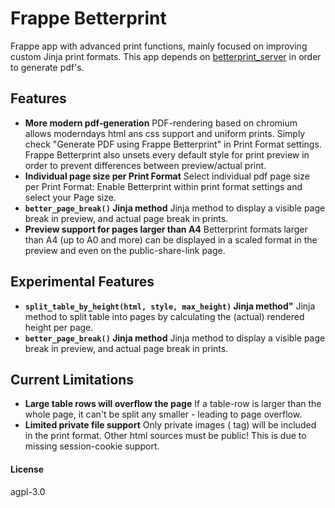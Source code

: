 # Frappe Betterprint

Frappe app with advanced print functions, mainly focused on improving custom Jinja print formats. This app depends on [betterprint_server](https://github.com/neocode-it/frappe_betterprint_server) in order to generate pdf's.

## Features

- **More modern pdf-generation**
PDF-rendering based on chromium allows moderndays html ans css support and uniform prints. Simply check "Generate PDF using Frappe Betterprint" in Print Format settings. Frappe Betterprint also unsets every default style for print preview in order to prevent differences between preview/actual print.
- **Individual page size per Print Format**
Select individual pdf page size per Print Format: Enable Betterprint within print format settings and select your Page size.
- **`better_page_break()` Jinja method** 
Jinja method to display a visible page break in preview, and actual page break in prints.
- **Preview support for pages larger than A4**
Betterprint formats larger than A4 (up to A0 and more) can be displayed in a scaled format in the preview and even on the public-share-link page.

## Experimental Features

- **`split_table_by_height(html, style, max_height)` Jinja method"** 
Jinja method to split table into pages by calculating the (actual) rendered height per page.
- **`better_page_break()` Jinja method** 
Jinja method to display a visible page break in preview, and actual page break in prints.

## Current Limitations

- **Large table rows will overflow the page**
If a table-row is larger than the whole page, it can't be split any smaller - leading to page overflow.
- **Limited private file support**
Only private images (<img> tag) will be included in the print format. Other html sources must be public! This is due to missing session-cookie support.

#### License

agpl-3.0